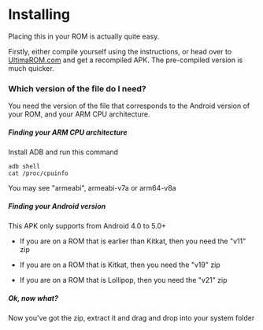 # Installing

Placing this in your ROM is actually quite easy.

Firstly, either compile yourself using the instructions, or head over to [UltimaROM.com](http://ultimarom.com/downloads/ota-updates/) and get a recompiled APK. The pre-compiled version is much quicker.

### Which version of the file do I need?

You need the version of the file that corresponds to the Android version of your ROM, and your ARM CPU architecture.

##### Finding your ARM CPU architecture

Install ADB and run this command

```shell
adb shell
cat /proc/cpuinfo
```

You may see "armeabi", armeabi-v7a or arm64-v8a

##### Finding your Android version 

This APK only supports from Android 4.0 to 5.0+

- If you are on a ROM that is earlier than Kitkat, then you need the "v11" zip

- If you are on a ROM that is Kitkat, then you need the "v19" zip

- If you are on a ROM that is Lollipop, then you need the "v21" zip

##### Ok, now what?

Now you've got the zip, extract it and drag and drop into your system folder
